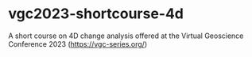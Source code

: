 # vgc2023-shortcourse-4d
A short course on 4D change analysis offered at the Virtual Geoscience Conference 2023 (https://vgc-series.org/)
